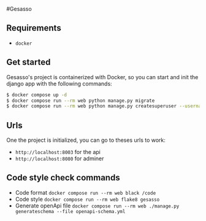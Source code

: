 #Gesasso

## Requirements

- `docker`

## Get started

Gesasso's project is containerized with Docker, so you can start and init the django app with the following commands:

```bash
$ docker compose up -d
$ docker compose run --rm web python manage.py migrate
$ docker compose run --rm web python manage.py createsuperuser --username gesasso --email gesasso@assos.utc.fr --skip-checks
```

## Urls

One the project is initialized, you can go to theses urls to work:

- `http://localhost:8003` for the api
- `http://localhost:8080` for adminer

## Code style check commands

- Code format `docker compose run --rm web black /code`
- Code style `docker compose run --rm web flake8 gesasso`
- Generate openApi file `docker compose run --rm web ./manage.py generateschema --file openapi-schema.yml`
